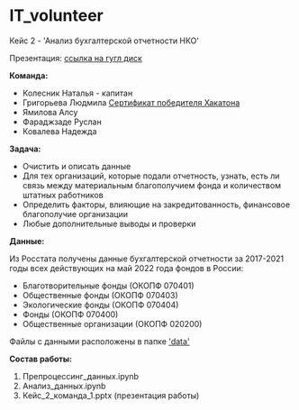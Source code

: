 # IT_volunteer
Кейс 2 - 'Анализ бухгалтерской отчетности НКО'

Презентация: [ссылка на гугл диск](https://docs.google.com/presentation/d/1oUZdao_ClECU3FEsz1lFQmJC41TBMbiOqtMMcAVfVJg/edit?usp=sharing)

**Команда:**

- Колесник Наталья - капитан
- Григорьева Людмила [Сертификат победителя Хакатона](https://drive.google.com/file/d/1RbUQ_orh9HQh1tNg6QOuHUPCTWmDh6S2/view?usp=sharing)
- Ямилова Алсу
- Фараджзаде Руслан
- Ковалева Надежда

**Задача:**

- Очистить и описать данные
- Для тех организаций, которые подали отчетность, узнать, есть ли связь между материальным благополучием фонда и количеством штатных работников
- Определить факторы, влияющие на закредитованность, финансовое благополучие организации
- Любые дополнительные выводы и проверки

**Данные:**

Из Росстата получены данные бухгалтерской отчетности за 2017-2021 годы всех действующих на май 2022 года фондов в России:

- Благотворительные фонды (ОКОПФ 070401)
- Общественные фонды (ОКОПФ 070403)
- Экологические фонды (ОКОПФ 070404)
- Фонды (ОКОПФ 070400)
- Общественные организации (ОКОПФ 020200)

Файлы с данными расположены в папке ['data']()

**Состав работы:**
1. Препроцессинг_данных.ipynb
2. Анализ_данных.ipynb
3. Кейс_2_команда_1.pptx (презентация работы)


